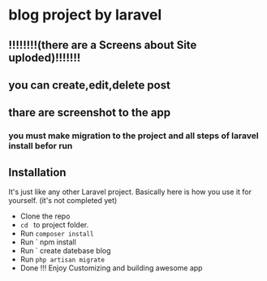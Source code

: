 # blog project by laravel 

## !!!!!!!!(there are a Screens about Site uploded)!!!!!!!

## you can create,edit,delete post

## thare are screenshot to the app 

### you must make migration to the project and all steps of laravel install befor run


## Installation

It's just like any other Laravel project. Basically here is how you use it for yourself. (it's not completed yet) 

* Clone the repo
* `cd ` to project folder. 
* Run ` composer install `
* Run ` npm install
*  Run ` create datebase blog
* Run ` php artisan migrate ` 
* Done !!! Enjoy Customizing and building awesome app 

